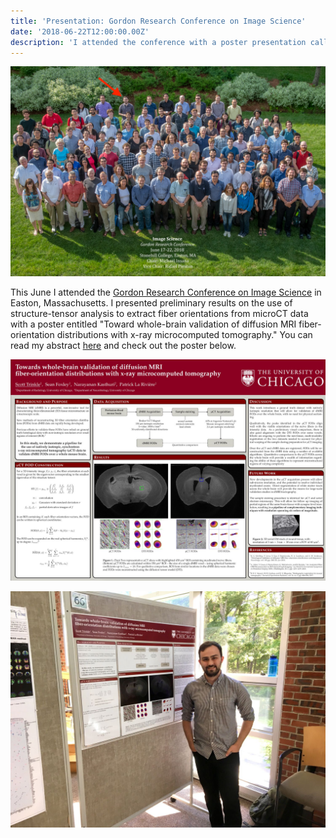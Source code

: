 ```yaml
---
title: 'Presentation: Gordon Research Conference on Image Science'
date: '2018-06-22T12:00:00.00Z'
description: 'I attended the conference with a poster presentation called "Towards whole-brain validation of diffusion MRI fiber-orientation distributions with x-ray microcomputed tomography".'
---
```


![Group photo](./grc_photo_2018_image-science.png)

This June I attended the [Gordon Research Conference on Image
Science](https://www.grc.org/image-science-conference/2018/) in Easton,
Massachusetts. I presented preliminary results on the use of structure-tensor
analysis to extract fiber orientations from microCT data with a poster entitled
"Toward whole-brain validation of diffusion MRI fiber-orientation distributions
with x-ray microcomputed tomography." You can read my abstract <a href="./abstract.pdf"
target="_blank">here</a> and check out the poster below. 

![Group photo](./gordon_poster.jpg)

![](./with_poster.jpg)
